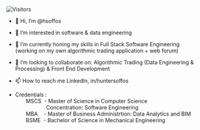 ![Visitors](https://komarev.com/ghpvc/?username=hsoffos&label=Visitors)

- 👋 Hi, I’m @hsoffos
- 👀 I’m interested in software & data engineering
- 🌱 I’m currently honing my skills in Full Stack Software Engineering (working on my own algorithmic trading application + web forum)
- 💞️ I’m looking to collaborate on: Algorithmic Trading (Data Engineering & Processing) & Front End Development
- 📫 How to reach me LinkedIn, in/huntersoffos

- Credentials :  
&emsp;&emsp;MSCS  &nbsp;- Master of Science in Computer Science   
&emsp;&emsp;&emsp;&emsp;&emsp;&nbsp;&nbsp;&nbsp;Concentration: Software Engineering  
&emsp;&emsp;MBA   &nbsp;&nbsp;&nbsp;- Master of Business Administrtion: Data Analytics and BIM  
&emsp;&emsp;BSME  &nbsp;- Bachelor of Science in Mechanical Engineering  
